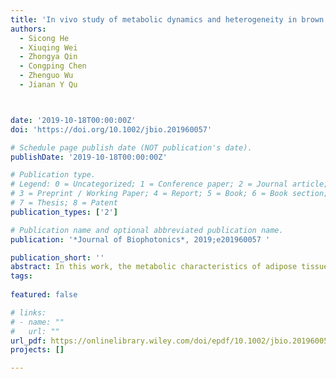 ```yaml
---
title: 'In vivo study of metabolic dynamics and heterogeneity in brown and beige fat by label-free multiphoton redox and fluorescence lifetime microscopy'
authors:
  - Sicong He
  - Xiuqing Wei
  - Zhongya Qin
  - Congping Chen
  - Zhenguo Wu
  - Jianan Y Qu



date: '2019-10-18T00:00:00Z'
doi: 'https://doi.org/10.1002/jbio.201960057'

# Schedule page publish date (NOT publication's date).
publishDate: '2019-10-18T00:00:00Z'

# Publication type.
# Legend: 0 = Uncategorized; 1 = Conference paper; 2 = Journal article;
# 3 = Preprint / Working Paper; 4 = Report; 5 = Book; 6 = Book section;
# 7 = Thesis; 8 = Patent
publication_types: ['2']

# Publication name and optional abbreviated publication name.
publication: '*Journal of Biophotonics*, 2019;e201960057 '

publication_short: ''
abstract: In this work, the metabolic characteristics of adipose tissues in live mouse model were investigated using a multiphoton redox ratio and fluorescence lifetime imaging technology. By analyzing the intrinsic fluorescence of metabolic coenzymes, we measured the optical redox ratios of adipocytes in vivo and studied their responses to thermogenesis. The fluorescence lifetime imaging further revealed changes in protein bindings of metabolic coenzymes in the adipocytes during thermogenesis. Our study uncovered significant heterogeneity in the cellular structures and metabolic characteristics of thermogenic adipocytes in brown and beige fat. Subgroups of brown and beige adipocytes were identified based on the distinct lipid size distributions, redox ratios, fluorescence lifetimes and thermogenic capacities. The results of our study show that this label-free imaging technique can shed new light on in vivo study of metabolic dynamics and heterogeneity of adipose tissues in live organisms.
tags:
  
featured: false

# links:
# - name: ""
#   url: ""
url_pdf: https://onlinelibrary.wiley.com/doi/epdf/10.1002/jbio.201960057
projects: []

---
```





